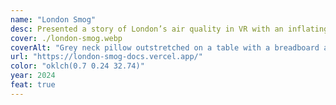 ```yaml
---
name: "London Smog"
desc: Presented a story of London’s air quality in VR with an inflating neck pillow at the 2024 ITP Winter Show, NYC.
cover: ./london-smog.webp
coverAlt: "Grey neck pillow outstretched on a table with a breadboard and air pumps alongside a Meta Quest 3 VR headset and iPad showing a map of London"
url: "https://london-smog-docs.vercel.app/"
color: "oklch(0.7 0.24 32.74)"
year: 2024
feat: true
---
```

